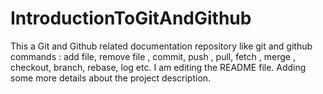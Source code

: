 # IntroductionToGitAndGithub
This a Git and Github related documentation repository like git and github commands : add file, remove file , commit, push , pull, fetch , merge , checkout, branch, rebase, log etc.
I am editing the README file. Adding some more details about the project description.
